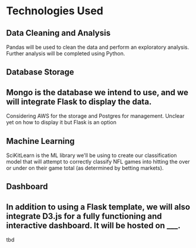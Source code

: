 # Technologies Used
## Data Cleaning and Analysis
Pandas will be used to clean the data and perform an exploratory analysis. Further analysis will be completed using Python.

## Database Storage
## Mongo is the database we intend to use, and we will integrate Flask to display the data.
Considering AWS for the storage and Postgres for management. Unclear yet on how to display it but Flask is an option

## Machine Learning
SciKitLearn is the ML library we'll be using to create our classification model that will attempt to correctly classify NFL games into hitting the over or under on their game total (as determined by betting markets).

## Dashboard
## In addition to using a Flask template, we will also integrate D3.js for a fully functioning and interactive dashboard. It will be hosted on ___.
tbd